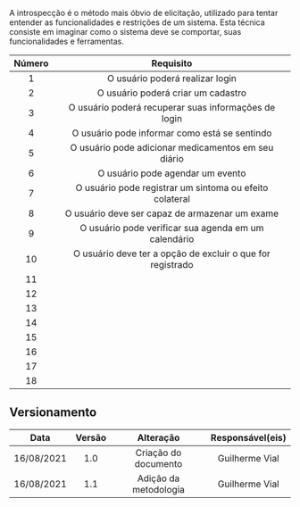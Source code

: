 A introspecção é o método mais óbvio de elicitação, utilizado para tentar entender as funcionalidades e restrições de um sistema. Esta técnica consiste em imaginar como o sistema deve se comportar, suas funcionalidades e ferramentas.

| **Número** | **Requisito** |
| :----: | :-------: |
| 1 | O usuário poderá realizar login |
| 2 | O usuário poderá criar um cadastro |
| 3 | O usuário poderá recuperar suas informações de login |
| 4 | O usuário pode informar como está se sentindo |
| 5 | O usuário pode adicionar medicamentos em seu diário |
| 6 | O usuário pode agendar um evento |
| 7 | O usuário pode registrar um sintoma ou efeito colateral |
| 8 | O usuário deve ser capaz de armazenar um exame |
| 9 | O usuário pode verificar sua agenda em um calendário |
| 10 | O usuário deve ter a opção de excluir o que for registrado |
| 11 | |
| 12 | |
| 13 | |
| 14 | |
| 15 | |
| 16 | |
| 17 | |
| 18 | |


## Versionamento

|Data|Versão|Alteração|Responsável(eis)|
|:--:|:----:|:-------:|:---:|
| 16/08/2021 | 1.0 | Criação do documento | Guilherme Vial |
| 16/08/2021 | 1.1 | Adição da metodologia | Guilherme Vial |
